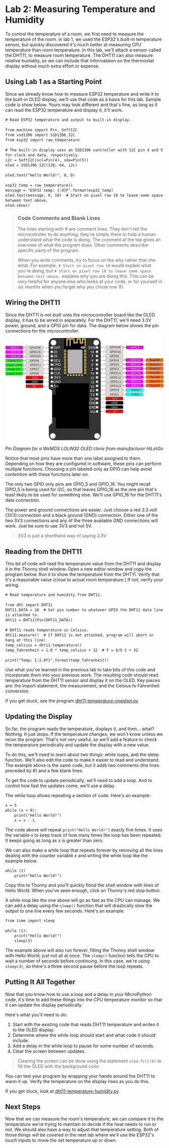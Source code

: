 # Lab 2: Measuring Temperature and Humidity
To control the temperature of a room, we first need to measure the temperature of the room. In lab 1, we used the ESP32's built-in temperature sensor, but quickly discovered it's much better at measuring CPU temperature than room temperature. In this lab, we'll attach a sensor called the DHT11, to measure room temperature. The DHT11 can also measure relative humidity, so we can include that informataion on the thermostat display without much extra effort or expense.

## Using Lab 1 as a Starting Point
Since we already know how to measure ESP32 temperature and write it to the built-in OLED display, we'll use that code as a basis for this lab. Sample code is show below. Yours may look different and that's fine, as long as it can read the ESP32 temperature and display it, it'll work.

```
# Read ESP32 temperature and output to built-in display.

from machine import Pin, SoftI2C
from ssd1306 import SSD1306_I2C
from esp32 import raw_temperature

# The built-in display uses an SSD1306 controller with I2C pin 4 and 5 for clock and data, respectively.
i2c = SoftI2C(scl=Pin(4), sda=Pin(5))
oled = SSD1306_I2C(128, 64, i2c)

oled.text("Hello World!", 0, 0)

esp32_temp = raw_temperature()
message = "ESP32 temp: {:d}F".format(esp32_temp)
oled.text(message, 0, 10)  # Start on pixel row 10 to leave some space between text above.
oled.show()
```

> ### Code Comments and Blank Lines
> The lines starting with # are comment lines. They don't tell the microcotroller to do anything, they're simply there to help a human understand what the code is doing. The comment at the top gives an overview of what the program does. Other comments describe specific parts of the program.
> 
> When you write comments, try to focus on the why rather than the what. For example, `# Start on pixel row 10` would explain what you're doing, but `# Start on pixel row 10 to leave some space between text above.` explains why you are doing this. This can be very helpful for anyone else who looks at your code, or for yourself in six months when you forget why you chose row 10.

## Wiring the DHT11
Since the DHT11 is not built onto the microcontroller board like the OLED display, it has to be wired in separately. For the DHT11, we'll need 3.3V power, ground, and a GPIO pin for data. The diagram below shows the pin connections for the microcontroller.

![HiLetGo ESP32 OLED](https://github.com/DavesCodeMusings/smart-thermostat-lab/blob/main/docs/images/HiLetGo_ESP32_OLED_Pins.png)

_Pin Diagram for a WeMOS LOLIN32 OLED clone from manufacturer HiLetGo_

Notice that most pins have more than one label assigned to them. Depending on how they are configured in software, these pins can perform multiple functions. Choosing a pin labeled only as GPIO can help avoid contention with these functions later on.

The only two GPIO only pins are GPIO_5 and GPIO_16. You might recall GPIO_5 is being used for I2C, so that leaves GPIO_16 as the one pin that's least likely to be used for something else. We'll use GPIO_16 for the DHT11's data connection.

The power and ground connections are easier. Just choose a red 3.3 volt (3V3) connection and a black ground (GND) connection. Either one of the two 3V3 connections and any of the three available GND connections will work. Just be sure to use 3V3 and not 5V.

> 3V3 is just a shorthand way of saying 3.3V

## Reading from the DHT11
This bit of code will read the temperature value from the DHT11 and display it in the Thonny shell window. Open a new editor window and copy the program below. Run it to show the temperature from the DHT11. Verify that it's a reasonable value (close to actual room temperature.) If not, verify your wiring.

```
# Read temperature and humidity from DHT11.

from dht import DHT11
DHT11_DATA = 16  # Set pin number to whatever GPIO the DHT11 data line is attached to.
dht11 = DHT11(Pin(DHT11_DATA))

# DHT11 reads temperature in Celsius.
dht11.measure()  # If DHT11 is not attached, program will abort or hang at this line!
temp_celsius = dht11.temperature()
temp_fahrenheit = 1.8 * temp_celsius + 32  # F = 9/5 C + 32

print("Temp: {:2.0f}".format(temp_fahrenheit))
```

Use what you've learned in the previous lab to take bits of this code and incorporate them into your previous work. The resulting code should read temperature from the DHT11 sensor and display it on the OLED. Key pieces are: the import statement, the measurement, and the Celsius to Fahrenheit conversion.

If you get stuck, see the program [dht11-temperature-oneshot.py](https://github.com/DavesCodeMusings/smart-thermostat-lab/blob/main/solutions/dht11-temperature-oneshot.py)

## Updating the Display
So far, the program reads the temperature, displays it, and then... what? Nothing. It just stops. If the temperature changes, we won't know unless we rerun the program. That's not very useful, so we'll add a feature to check the temperature periodically and update the display with a new value.

To do this, we'll need to learn about two things: while loops, and the sleep function. We'll also edit the code to make it easier to read and understand.
The example above is the same code, but it adds two comments (the lines preceded by #) and a few blank lines.

To get the code to update periodically, we'll need to add a loop. And to control how fast the updates come, we'll use a delay.

The while loop allows repeating a section of code. Here's an example:

```
x = 5
while (x > 0):
    print("Hello World!")
    x = x - 1
```

The code above will repeat `print("Hello World!")` exacly five times. It uses the variable _x_ to keep track of how many times the loop has been repeated. It keeps going as long as x is greater than zero.

We can also make a while loop that repeats forever by removing all the lines dealing with the counter variable _x_ and writing the while loop like the example below.

```
while (1)
    print("Hello World!")
```

Copy this to Thonny and you'll quickly flood the shell window with lines of Hello World. When you've seen enough, click on Thonny's red stop button.

A while loop like the one above will go as fast as the CPU can manage. We can add a delay using the `sleep()` function that will drastically slow the output to one line every few seconds. Here's an example:

```
from time import sleep

while (1):
    print("Hello World!")
    sleep(3)
```

The example above will also run forever, filling the Thonny shell window with Hello World, just not all at once. The `sleep()` function tells the CPU to wait a number of seconds before continuing. In this case, we're using `sleep(3)`, so there's a three second pause before the loop repeats.



## Putting It All Together
Now that you know how to use a loop and a delay in your MicroPython code, it's time to add these things into the CPU temperature monitor so that it can update the display periodically.

Here's what you'll need to do:

1. Start with the existing code that reads DHT11 temperature and writes it to the OLED display.
2. Determine where the while loop should start and what code it should include.
3. Add a delay in the while loop to pause for some number of seconds.
4. Clear the screen between updates.

> Clearing the screen can be done using the statement `oled.fill(0)` to fill the OLED with the background color.

You can test your program by wrapping your hands around the DHT11 to warm it up. Verify the temperature on the display rises as you do this.

If you get stuck, look at [dht11-temperature-humidity.py](https://github.com/DavesCodeMusings/smart-thermostat-lab/blob/main/solutions/dht11-temperature-humidity.py)

## Next Steps
Now that we can measure the room's temperature, we can compare it to the temperature we're trying to maintain to decide if the heat needs to run or not. We should also have a way to adjust that temperature setting. Both of those things will be covered in the next lab where we'll use the ESP32's touch inputs to move the set temperature up or down.
